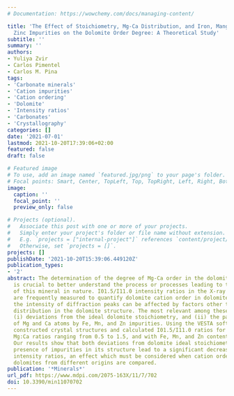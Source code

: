```yaml
---
# Documentation: https://wowchemy.com/docs/managing-content/

title: 'The Effect of Stoichiometry, Mg-Ca Distribution, and Iron, Manganese, and
  Zinc Impurities on the Dolomite Order Degree: A Theoretical Study'
subtitle: ''
summary: ''
authors:
- Yuliya Zvir
- Carlos Pimentel
- Carlos M. Pina
tags:
- 'Carbonate minerals'
- 'Cation impurities'
- 'Cation ordering'
- 'Dolomite'
- 'Intensity ratios'
- 'Carbonates'
- 'Crystallography'
categories: []
date: '2021-07-01'
lastmod: 2021-10-20T17:39:06+02:00
featured: false
draft: false

# Featured image
# To use, add an image named `featured.jpg/png` to your page's folder.
# Focal points: Smart, Center, TopLeft, Top, TopRight, Left, Right, BottomLeft, Bottom, BottomRight.
image:
  caption: ''
  focal_point: ''
  preview_only: false

# Projects (optional).
#   Associate this post with one or more of your projects.
#   Simply enter your project's folder or file name without extension.
#   E.g. `projects = ["internal-project"]` references `content/project/deep-learning/index.md`.
#   Otherwise, set `projects = []`.
projects: []
publishDate: '2021-10-20T15:39:06.449120Z'
publication_types:
- '2'
abstract: The determination of the degree of Mg-Ca order in the dolomite structure
  is crucial to better understand the process or processes leading to the formation
  of this mineral in nature. I01.5/I11.0 intensity ratios in the X-ray powder diffractograms
  are frequently measured to quantify dolomite cation order in dolomites. However,
  the intensity of diffraction peaks can be affected by factors other than the Mg-Ca
  distribution in the dolomite structure. The most relevant among these factors are
  (i) deviations from the ideal dolomite stoichiometry, and (ii) the partial substitution
  of Mg and Ca atoms by Fe, Mn, and Zn impurities. Using the VESTA software, we have
  constructed crystal structures and calculated I01.5/I11.0 ratios for dolomites with
  Mg:Ca ratios ranging from 0.5 to 1.5, and with Fe, Mn, and Zn contents up to 30%.
  Our results show that both deviations from dolomite ideal stoichiometry and the
  presence of impurities in its structure lead to a significant decrease in I01.5/I11.0
  intensity ratios, an effect which must be considered when cation orders of natural
  dolomites from different origins are compared.
publication: '*Minerals*'
url_pdf: https://www.mdpi.com/2075-163X/11/7/702
doi: 10.3390/min11070702
---
```

